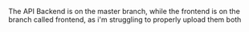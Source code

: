 The API Backend is on the master branch, while the frontend is on the branch called frontend, as i'm struggling to properly upload them both
